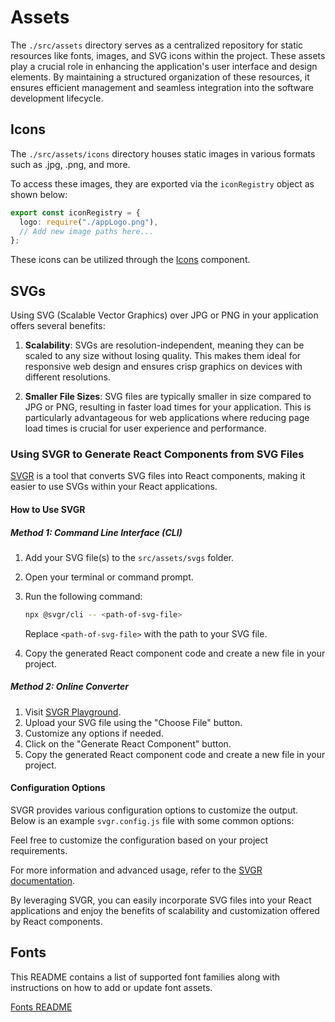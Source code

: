 # Assets

The `./src/assets` directory serves as a centralized repository for static resources like fonts, images, and SVG icons within the project. These assets play a crucial role in enhancing the application's user interface and design elements. By maintaining a structured organization of these resources, it ensures efficient management and seamless integration into the software development lifecycle.

## Icons

The `./src/assets/icons` directory houses static images in various formats such as .jpg, .png, and more.

To access these images, they are exported via the `iconRegistry` object as shown below:

```typescript
export const iconRegistry = {
  logo: require("./appLogo.png"),
  // Add new image paths here...
};
```

These icons can be utilized through the [Icons](../components/Icon.md) component.

## SVGs

Using SVG (Scalable Vector Graphics) over JPG or PNG in your application offers several benefits:

1. **Scalability**: SVGs are resolution-independent, meaning they can be scaled to any size without losing quality. This makes them ideal for responsive web design and ensures crisp graphics on devices with different resolutions.

2. **Smaller File Sizes**: SVG files are typically smaller in size compared to JPG or PNG, resulting in faster load times for your application. This is particularly advantageous for web applications where reducing page load times is crucial for user experience and performance.

### Using SVGR to Generate React Components from SVG Files

[SVGR](https://react-svgr.com/) is a tool that converts SVG files into React components, making it easier to use SVGs within your React applications.

#### How to Use SVGR

##### Method 1: Command Line Interface (CLI)

1. Add your SVG file(s) to the `src/assets/svgs` folder.
2. Open your terminal or command prompt.
3. Run the following command:

   ```bash
   npx @svgr/cli -- <path-of-svg-file>
   ```

   Replace `<path-of-svg-file>` with the path to your SVG file.

4. Copy the generated React component code and create a new file in your project.

##### Method 2: Online Converter

1. Visit [SVGR Playground](https://react-svgr.com/playground/?native=true&typescript=true).
2. Upload your SVG file using the "Choose File" button.
3. Customize any options if needed.
4. Click on the "Generate React Component" button.
5. Copy the generated React component code and create a new file in your project.

#### Configuration Options

SVGR provides various configuration options to customize the output. Below is an example `svgr.config.js` file with some common options:

Feel free to customize the configuration based on your project requirements.

For more information and advanced usage, refer to the [SVGR documentation](https://react-svgr.com/docs/cli/).

By leveraging SVGR, you can easily incorporate SVG files into your React applications and enjoy the benefits of scalability and customization offered by React components.

## Fonts

This README contains a list of supported font families along with instructions on how to add or update font assets.

[Fonts README](../theme/Typography.md)
